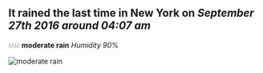 ## It rained the last time in New York on *September 27th 2016 around 04:07 am*
💧💧💧💧  **moderate rain** *Humidity 90%*

![moderate rain](http://openweathermap.org/img/w/10n.png)
